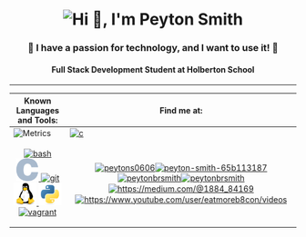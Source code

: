<h1 align="center"> <img src="https://capsule-render.vercel.app/api?type=wave&color=gradient&height=200&section=footer&text=Hi 👋, I'm Peyton Smith&fontSize=30&fontAlignY=80" alt="Hi 👋, I'm Peyton Smith"/></h1>  
<h3 align="center">🚀 I have a passion for technology, and I want to use it! 🚀</h3>  
<h4 align="center"> Full Stack Development Student at Holberton School </h3>  

***

| Known Languages and Tools:                                    | Find me at:                                         |
| ------------------------------------------------------------ | ------------------------------------------------------------ |
| ![Metrics](https://metrics.lecoq.io/peytonbrsmith?template=classic&base.header=0&base.activity=0&base.community=0&base.repositories=0&base.metadata=0&languages=1&languages.ignored=M%2C%20Forth&config.timezone=America%2FChicago&config.animated=true) | <a href="https://www.holbertonschool.com/" target="_blank"> <img src="https://www.holbertonschool.com/holberton-logo.png" alt="c" width="409" height="128"/> |
| <p align="center"> <a href="https://www.gnu.org/software/bash/" target="_blank"> <img src="https://www.vectorlogo.zone/logos/gnu_bash/gnu_bash-icon.svg" alt="bash" width="40" height="40"/> </a> <a href="https://www.cprogramming.com/" target="_blank"> <img src="https://raw.githubusercontent.com/devicons/devicon/master/icons/c/c-original.svg" alt="c" width="40" height="40"/> </a> <a href="https://git-scm.com/" target="_blank"> <img src="https://www.vectorlogo.zone/logos/git-scm/git-scm-icon.svg" alt="git" width="40" height="40"/> </a> <a href="https://www.linux.org/" target="_blank"> <img src="https://raw.githubusercontent.com/devicons/devicon/master/icons/linux/linux-original.svg" alt="linux" width="40" height="40"/> </a> <a href="https://www.python.org" target="_blank"> <img src="https://raw.githubusercontent.com/devicons/devicon/master/icons/python/python-original.svg" alt="python" width="40" height="40"/> </a> <a href="https://www.vagrantup.com/" target="_blank"> <img src="https://www.vectorlogo.zone/logos/vagrantup/vagrantup-icon.svg" alt="vagrant" width="40" height="40"/> </a> </p> | <p align="center"><a href="https://twitter.com/peytons0606" target="blank"><img align="center" src="https://cdn.jsdelivr.net/npm/simple-icons@3.0.1/icons/twitter.svg" alt="peytons0606" height="30" width="40" /></a><a href="https://linkedin.com/in/peyton-smith-65b113187" target="blank"><img align="center" src="https://cdn.jsdelivr.net/npm/simple-icons@3.0.1/icons/linkedin.svg" alt="peyton-smith-65b113187" height="30" width="40" /></a><a href="https://fb.com/peytonbrsmith" target="blank"><img align="center" src="https://cdn.jsdelivr.net/npm/simple-icons@3.0.1/icons/facebook.svg" alt="peytonbrsmith" height="30" width="40" /></a><a href="https://instagram.com/peytonbrsmith" target="blank"><img align="center" src="https://cdn.jsdelivr.net/npm/simple-icons@3.0.1/icons/instagram.svg" alt="peytonbrsmith" height="30" width="40" /></a><a href="https://medium.com/https://medium.com/@1884_84169" target="blank"><img align="center" src="https://cdn.jsdelivr.net/npm/simple-icons@3.0.1/icons/medium.svg" alt="https://medium.com/@1884_84169" height="30" width="40" /></a><a href="https://www.youtube.com/channel/UCdbvd9L2Zk_UlXwnvAXblwQ" target="blank"><img align="center" src="https://cdn.jsdelivr.net/npm/simple-icons@3.0.1/icons/youtube.svg" alt="https://www.youtube.com/user/eatmoreb8con/videos" height="30" width="40" /></a></p> |

